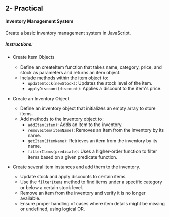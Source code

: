 ## 2- Practical

#### Inventory Management System

Create a basic inventory management system in JavaScript.

##### Instructions:

* Create Item Objects

    - Define an createItem function that takes name, category, price, and stock as parameters and returns an item object.
    - Include methods within the item object to:
        * `updateStock(newStock)`: Updates the stock level of the item.
        * `applyDiscount(discount)`: Applies a discount to the item's price.

* Create an Inventory Object

    - Define an inventory object that initializes an empty array to store items.
    - Add methods to the inventory object to:
        * `addItem(item)`: Adds an item to the inventory.
        * `removeItem(itemName)`: Removes an item from the inventory by its name.
        * `getItem(itemName)`: Retrieves an item from the inventory by its name.
        * `filterItems(predicate)`: Uses a higher-order function to filter items based on a given predicate function.

* Create several item instances and add them to the inventory.

    - Update stock and apply discounts to certain items.
    - Use the `filterItems` method to find items under a specific category or below a certain stock level.
    - Remove an item from the inventory and verify it is no longer available.
    - Ensure proper handling of cases where item details might be missing or undefined, using logical OR.